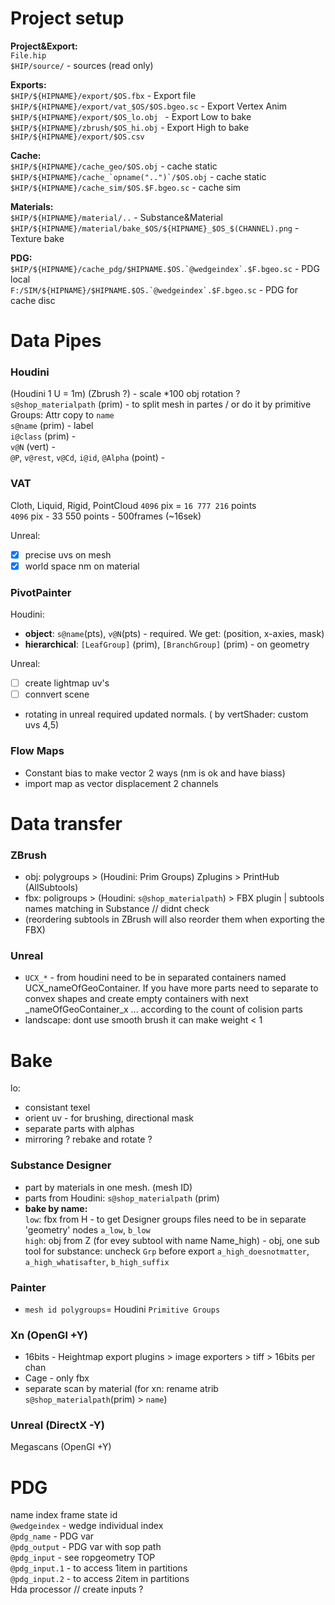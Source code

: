 # Project setup

**Project&Export:**  
`File.hip`  
`$HIP/source/` - sources (read only)   


**Exports:**  
`$HIP/${HIPNAME}/export/$OS.fbx` - Export file  
`$HIP/${HIPNAME}/export/vat_$OS/$OS.bgeo.sc` - Export Vertex Anim     
`$HIP/${HIPNAME}/export/$OS_lo.obj ` - Export Low to bake  
`$HIP/${HIPNAME}/zbrush/$OS_hi.obj` - Export High to bake   
`$HIP/${HIPNAME}/export/$OS.csv`   

**Cache:**   
```$HIP/${HIPNAME}/cache_geo/$OS.obj``` - cache static  
```$HIP/${HIPNAME}/cache_`opname("..")`/$OS.obj``` - cache static   
```$HIP/${HIPNAME}/cache_sim/$OS.$F.bgeo.sc``` - cache sim  

**Materials:**  
`$HIP/${HIPNAME}/material/..`  - Substance&Material   
`$HIP/${HIPNAME}/material/bake_$OS/${HIPNAME}_$OS_$(CHANNEL).png` - Texture bake    

**PDG:**  
```$HIP/${HIPNAME}/cache_pdg/$HIPNAME.$OS.`@wedgeindex`.$F.bgeo.sc``` - PDG local  
```F:/SIM/${HIPNAME}/$HIPNAME.$OS.`@wedgeindex`.$F.bgeo.sc``` - PDG for cache disc   

# Data Pipes

### Houdini   
(Houdini 1 U = 1m) (Zbrush ?) - scale *100  obj rotation ?    
`s@shop_materialpath` (prim) - to split mesh in partes / or do it by primitive Groups: Attr copy to `name`  
`s@name` (prim) - label    
`i@class` (prim) -    
`v@N` (vert) -   
`@P`, `v@rest`, `v@Cd`, `i@id`, `@Alpha` (point) -  

### VAT    
Cloth, Liquid, Rigid, PointCloud
`4096` pix = `16 777 216` points   
`4096` pix - 33 550 points - 500frames (~16sek)     

Unreal:   
- [x] precise uvs on mesh   
- [x] world space nm on material   

### PivotPainter  
Houdini:  
- **object**: `s@name`(pts), `v@N`(pts) -  required. We get: (position, x-axies, mask)  
- **hierarchical**: `[LeafGroup]` (prim), `[BranchGroup]` (prim)   - on geometry  

Unreal:  
- [ ] create lightmap uv's
- [ ] connvert scene      
- rotating in unreal required updated normals. ( by vertShader: custom uvs 4,5)   

### Flow Maps
- Constant bias to make vector 2 ways (nm is ok and have biass) 
- import map as vector displacement  2 channels  

# Data transfer

### ZBrush
- obj: polygroups > (Houdini: Prim Groups)  Zplugins > PrintHub (AllSubtools)  
- fbx: poligroups > (Houdini: `s@shop_materialpath`) > FBX plugin | subtools names matching in Substance // didnt check       
- (reordering subtools in ZBrush will also reorder them when exporting the FBX)        

### Unreal
 
- `UCX_*` - from houdini need to be in separated containers  named UCX_nameOfGeoContainer. If you have more parts need to separate to convex shapes and create empty containers with next _nameOfGeoContainer_x ... according to the count of colision parts    
- landscape: dont use smooth brush it can make weight < 1  


# Bake

lo:
- consistant texel    
- orient uv - for brushing, directional mask   
- separate parts with alphas  
- mirroring ? rebake and rotate ?  

### Substance Designer  
- part by materials in one mesh. (mesh ID)       
- parts from Houdini: `s@shop_materialpath` (prim)    
- **bake by name:**    
`low`: fbx from H - to get Designer groups files need to be in separate 'geometry' nodes `a_low`, `b_low`  
`high`: obj  from Z  (for evey subtool with name Name_high) - obj, one sub tool for substance: uncheck `Grp` before export `a_high_doesnotmatter`, `a_high_whatisafter`, `b_high_suffix`    

### Painter
- `mesh id polygroups`= Houdini `Primitive Groups`     

### Xn (OpenGl +Y)     
- 16bits - Heightmap export plugins > image exporters > tiff > 16bits per chan    
- Cage - only fbx      
- separate scan by material (for xn: rename atrib  `s@shop_materialpath`(prim) > `name`)   

### Unreal (DirectX -Y) 


Megascans  (OpenGl +Y)  

# PDG
name index frame state id   
`@wedgeindex` - wedge individual index   
`@pdg_name` - PDG var   
`@pdg_output` - PDG var with sop path  
`@pdg_input` - see ropgeometry TOP  
`@pdg_input.1` - to access 1item in partitions  
`@pdg_input.2` - to access 2item in partitions  
Hda processor // create inputs ?   


